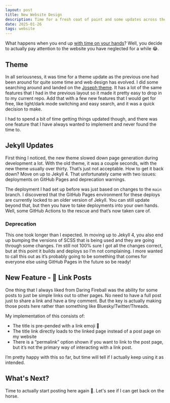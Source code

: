 ```yaml
---
layout: post
title: New Website Design
description: Time for a fresh coat of paint and some updates across the board.
date: 2025-01-26
tags: website
---
```


What happens when you end up [with time on your hands](https://tomarra.com/2025/01/13/Moving-On-From-VGV.html)? Well, you decide to actually pay attention to the website you have neglected for a while 😂.

## Theme

In all seriousness, it was time for a theme update as the previous one had been around for quite some time and web design has evolved. I did some searching around and landed on the [Joseph theme](https://jekyllthemes.io/theme/joseph-blog-jekyll-theme). It has a lot of the same features that I had in the previous layout so it made it pretty easy to drop in to my current repo. Add that with a few new features that I would get for free, like light/dark mode switching and easy search, and it was a quick decision to make.

I had to spend a bit of time getting things updated though, and there was one feature that I have always wanted to implement and never found the time to.

## Jekyll Updates

First thing I noticed, the new theme slowed down page generation during development a lot. With the old theme, it was a couple seconds, with the new theme usually over thirty. That’s just not acceptable. How to get it back down? Move on up to Jekyll 4. That unfortunately came with two issues: deployments on GitHub Pages and deprecation warnings.

The deployment I had set up before was just based on changes to the `main` branch. I discovered that the GitHub Pages environment for these deploys are currently locked to an older version of Jekyll. You can still update beyond that, but then you have to take deployments into your own hands. Well, some GitHub Actions to the rescue and that’s now taken care of.

### Deprecation

This one took longer than I expected. In moving up to Jekyll 4, you also end up bumping the versions of SCSS that is being used and they are going through some changes. I’m still not 100% sure I got all the changes correct, but at this point it builds and deploys so I’m not complaining. I more wanted to call this out as it’s probably going to be something that comes for everyone else using GitHub Pages in the future so be ready!

## New Feature - 🔗 Link Posts

One thing that I always liked from Daring Fireball was the ability for some posts to just be simple links out to other pages. No need to have a full post just to share a link and have a tiny comment. But the key is actually making those posts here rather than something like Bluesky/Twitter/Threads.

My implementation of this consists of:

- The title is pre-pended with a link emoji 🔗
- The title link directly loads to the linked page instead of a post page on my website
- There is a “permalink” option shown if you want to link to the post page, but it’s not the primary way of interacting with a link post.

I’m pretty happy with this so far, but time will tell if I actually keep using it as intended.

## What's Next?

Time to actually start posting here again 🙂. Let's see if I can get back on the horse.
